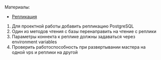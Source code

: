 Материалы:
- [Репликация](https://gitlab.com/golodnyuk.iv/db_2022/-/blob/main/%D0%9C%D0%B0%D1%82%D0%B5%D1%80%D0%B8%D0%B0%D0%BB%D1%8B%20%D0%BF%D0%BE%20%D0%BA%D1%83%D1%80%D1%81%D1%83/20.%20%D0%A0%D0%B5%D0%BF%D0%BB%D0%B8%D0%BA%D0%B0%D1%86%D0%B8%D1%8F%20postgres.md)

1. Для проектной работы добавить репликацию PostgreSQL
2. Один из методов чтения с базы перенаправить на чтение с реплики
3. Параметры коннекта к реплике должны задаваться через environment variables
4. Проверить работоспособность при развертывании мастера на одной vps и реплики на другой
